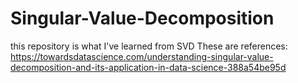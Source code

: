# Singular-Value-Decomposition
this repository is what I've learned from SVD 
These are references:
https://towardsdatascience.com/understanding-singular-value-decomposition-and-its-application-in-data-science-388a54be95d
